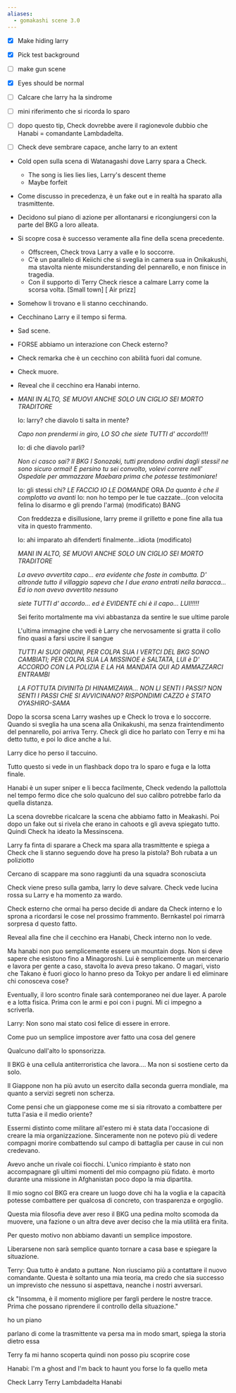 ```yaml
---
aliases:
  - gomakashi scene 3.0
---
```


- [x] Make hiding larry
- [x] Pick test background
- [ ] make gun scene
- [x] Eyes should be normal


- [ ] Calcare che larry ha la sindrome
- [ ] mini riferimento che si ricorda lo sparo
- [ ] dopo questo tip, Check dovrebbe avere il ragionevole dubbio che Hanabi = comandante Lambdadelta.
- [ ] Check deve sembrare capace, anche larry to an extent



- Cold open sulla scena di Watanagashi dove Larry spara a Check.
	- The song is lies lies lies, Larry's descent theme
	- Maybe forfeit
- Come discusso in precedenza, è un fake out e in realtà ha sparato alla trasmittente.
- Decidono sul piano di azione per allontanarsi e ricongiungersi con la parte del BKG a loro alleata.
- Si scopre cosa è successo veramente alla fine della scena precedente.
	- Offscreen, Check trova Larry a valle e lo soccorre.
	- C'è un parallelo di Keiichi che si sveglia in camera sua in Onikakushi, ma stavolta niente misunderstanding del pennarello, e non finisce in tragedia.
	- Con il supporto di Terry Check riesce a calmare Larry come la scorsa volta. [Small town] [ Air prizz]
- Somehow li trovano e li stanno cecchinando.
- Cecchinano Larry e il tempo si ferma.
- Sad scene.
- FORSE abbiamo un interazione con Check esterno?
- Check remarka che è un cecchino con abilità fuori dal comune.
- Check muore.
- Reveal che il cecchino era Hanabi interno.


-  _MANI IN ALTO, SE MUOVI ANCHE SOLO UN CIGLIO SEI MORTO TRADITORE_
    
    Io: larry? che diavolo ti salta in mente?
    
    _Capo non prendermi in giro, LO SO che siete TUTTI d' accordo!!!!_
    
    Io: di che diavolo parli?
    
    _Non ci casco sai?_ _Il BKG I Sonozaki, tutti prendono ordini dagli stessi! ne sono sicuro ormai!_
    _E persino tu sei convolto, volevi correre nell' Ospedale per ammazzare Maebara prima che potesse testimoniare!_
    
    Io: gli stessi chi?
    _LE FACCIO IO LE DOMANDE_
    ORA
    _Da quanto è che il complotto va avanti_
    Io: non ho tempo per le tue cazzate...(con velocita felina lo disarmo e gli prendo l'arma) (modificato)
    BANG
    
    Con freddezza e disillusione, larry preme il grilletto e pone fine alla tua vita in questo frammento.
    
    Io: ahi imparato ah difenderti finalmente...idiota (modificato)
    
    _MANI IN ALTO, SE MUOVI ANCHE SOLO UN CIGLIO SEI MORTO TRADITORE_
    
    _La avevo avvertita capo... era evidente che foste in combutta. D' altronde tutto il villaggio sapeva che I due erano entrati nella baracca... Ed io non avevo avvertito nessuno_
    
    _siete TUTTI d' accordo... ed è EVIDENTE chi è il capo... LUI!!!!!_
    
    Sei ferito mortalmente ma vivi abbastanza da sentire le sue ultime parole
    
    L'ultima immagine che vedi è Larry che nervosamente si gratta il collo
    fino quasi a farsi uscire il sangue
    
    _TUTTI AI SUOI ORDINI, PER COLPA SUA I VERTCI DEL BKG SONO CAMBIATI; PER COLPA SUA LA MISSINOE è SALTATA, LUI è D' ACCORDO CON LA POLIZIA E LA HA MANDATA QUI AD AMMAZZARCI ENTRAMBI_
    
    _LA FOTTUTA DIVINITà DI HINAMIZAWA... NON LI SENTI I PASSI? NON SENTI I PASSI CHE SI AVVICINANO? RISPONDIMI CAZZO_ _è STATO OYASHIRO-SAMA_



Dopo la scorsa scena Larry washes up e Check lo trova e lo soccorre.
Quando si sveglia ha una scena alla Onikakushi, ma senza fraintendimento del pennarello, poi arriva Terry.
Check gli dice ho parlato con Terry e mi ha detto tutto, e poi lo dice anche a lui.

Larry dice ho perso il taccuino.

Tutto questo si vede in un flashback dopo tra lo sparo e fuga e la lotta finale.

Hanabi è un super sniper e li becca facilmente, Check vedendo la pallottola nel tempo fermo dice che solo qualcuno del suo calibro potrebbe farlo da quella distanza.


La scena dovrebbe ricalcare la scena che abbiamo fatto in Meakashi.
Poi dopo un fake out si rivela che erano in cahoots e gli aveva spiegato tutto. Quindi Check ha ideato la Messinscena.

Larry fa finta di sparare a Check ma spara alla trasmittente e spiega a Check che li stanno seguendo
dove ha preso la pistola? Boh rubata a un poliziotto

Cercano di scappare ma sono raggiunti da una squadra sconosciuta

Check viene preso sulla gamba, larry lo deve salvare.
Check vede lucina rossa su Larry e ha momento za wardo.

Check esterno che ormai ha perso decide di andare da Check interno e lo sprona a ricordarsi le cose nel prossimo frammento. Bernkastel poi rimarrà sorpresa d questo fatto.

Reveal alla fine che il cecchino era Hanabi, Check interno non lo vede.

Ma hanabi non puo semplicemente essere un mountain dogs. Non si deve sapere che esistono fino a Minagoroshi.
Lui è semplicemente un mercenario e lavora per gente a caso, stavolta lo aveva preso takano. O magari, visto che Takano è fuori gioco lo hanno preso da Tokyo per andare li ed eliminare chi conosceva cose?

Eventually, il loro scontro finale sarà contemporaneo nei due layer. A parole e a lotta fisica. Prima con le armi e poi con i pugni.
Mi ci impegno a scriverla.

Larry: Non sono mai stato così felice di essere in errore.

Come puo un semplice impostore aver fatto una cosa del genere


Qualcuno dall'alto lo sponsorizza.

Il BKG è una cellula antiterroristica che lavora.... Ma non si sostiene certo da solo.

Il Giappone non ha più avuto un esercito dalla seconda guerra mondiale, ma quanto a servizi segreti non scherza.

Come pensi che un giapponese come me si sia ritrovato a combattere per tutta l'asia e il medio oriente?

Essermi distinto come militare all'estero mi è stata data l'occasione di creare la mia organizzazione.
Sinceramente non ne potevo più di vedere compagni morire combattendo sul campo di battaglia per cause in cui non credevano.

Avevo anche un rivale coi fiocchi.
L'unico rimpianto è stato non accompagnare gli ultimi momenti del mio compagno più fidato. è morto durante una missione in Afghanistan poco dopo la mia dipartita.

Il mio sogno col BKG era creare un luogo dove chi ha la voglia e la capacità potesse combattere per qualcosa di concreto, con trasparenza e orgoglio.

Questa mia filosofia deve aver reso il BKG una pedina molto scomoda da muovere, una fazione o un altra deve aver deciso che la mia utilità era finita.

Per questo motivo non abbiamo davanti un semplice impostore.

Liberarsene non sarà semplice quanto tornare a casa base e spiegare la situazione.

Terry: Qua tutto è andato a puttane. Non riusciamo più a contattare il nuovo comandante. 
Questa è soltanto una mia teoria, ma credo che sia successo un imprevisto che nessuno si aspettava, neanche i nostri avversari.

ck "Insomma, è il momento migliore per fargli perdere le nostre tracce. Prima che possano riprendere il controllo della situazione."

ho un piano

parlano di come la trasmittente va persa ma in modo smart, spiega la storia dietro essa

Terry fa mi hanno scoperta quindi non posso piu scoprire cose


Hanabi: I'm a ghost and I'm back to haunt you
forse lo fa quello meta


Check
Larry
Terry 
Lambdadelta
Hanabi
